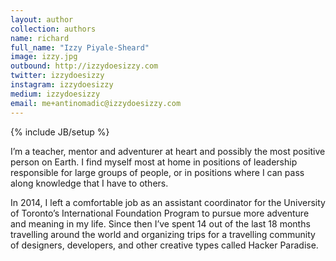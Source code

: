 ```yaml
---
layout: author
collection: authors
name: richard
full_name: "Izzy Piyale-Sheard"
image: izzy.jpg
outbound: http://izzydoesizzy.com
twitter: izzydoesizzy
instagram: izzydoesizzy
medium: izzydoesizzy
email: me+antinomadic@izzydoesizzy.com
---
```

{% include JB/setup %}

I’m a teacher, mentor and adventurer at heart and possibly the most positive person on Earth. I find myself most at home in positions of leadership responsible for large groups of people, or in positions where I can pass along knowledge that I have to others.

In 2014, I left a comfortable job as an assistant coordinator for the University of Toronto’s International Foundation Program to pursue more adventure and meaning in my life. Since then I’ve spent 14 out of the last 18 months travelling around the world and organizing trips for a travelling community of designers, developers, and other creative types called Hacker Paradise. 
